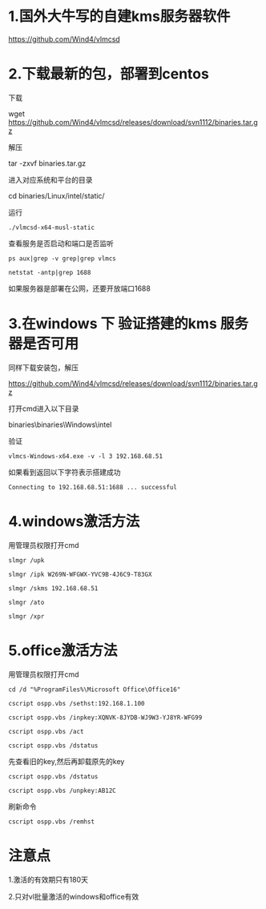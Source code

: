 # 1.国外大牛写的自建kms服务器软件

https://github.com/Wind4/vlmcsd


# 2.下载最新的包，部署到centos

下载

wget https://github.com/Wind4/vlmcsd/releases/download/svn1112/binaries.tar.gz

解压

tar -zxvf binaries.tar.gz

进入对应系统和平台的目录

cd binaries/Linux/intel/static/

运行
```
./vlmcsd-x64-musl-static
```
查看服务是否启动和端口是否监听
```
ps aux|grep -v grep|grep vlmcs

netstat -antp|grep 1688
```
如果服务器是部署在公网，还要开放端口1688

# 3.在windows 下 验证搭建的kms 服务器是否可用

同样下载安装包，解压

https://github.com/Wind4/vlmcsd/releases/download/svn1112/binaries.tar.gz

打开cmd进入以下目录

binaries\binaries\Windows\intel

验证
```
vlmcs-Windows-x64.exe -v -l 3 192.168.68.51
```
如果看到返回以下字符表示搭建成功
```
Connecting to 192.168.68.51:1688 ... successful
```
# 4.windows激活方法

用管理员权限打开cmd
```
slmgr /upk

slmgr /ipk W269N-WFGWX-YVC9B-4J6C9-T83GX

slmgr /skms 192.168.68.51

slmgr /ato

slmgr /xpr
```
# 5.office激活方法

用管理员权限打开cmd
```
cd /d "%ProgramFiles%\Microsoft Office\Office16"

cscript ospp.vbs /sethst:192.168.1.100

cscript ospp.vbs /inpkey:XQNVK-8JYDB-WJ9W3-YJ8YR-WFG99

cscript ospp.vbs /act

cscript ospp.vbs /dstatus
```
先查看旧的key,然后再卸载原先的key
```
cscript ospp.vbs /dstatus

cscript ospp.vbs /unpkey:AB12C
```
刷新命令
```
cscript ospp.vbs /remhst
```
# 注意点

1.激活的有效期只有180天

2.只对vl批量激活的windows和office有效






























